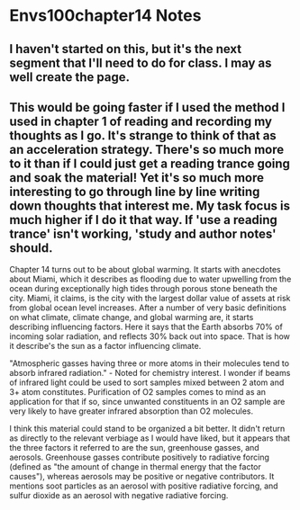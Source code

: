 # Envs100chapter14 Notes

I haven't started on this, but it's the next segment that I'll need to do for class.  I may as well create the page.
---

This would be going faster if I used the method I used in chapter 1 of reading and recording my thoughts as I go.  It's strange to think of that as an acceleration strategy.  There's so much more to it than if I could just get a reading trance going and soak the material!  Yet it's so much more interesting to go through line by line writing down thoughts that interest me.  My task focus is much higher if I do it that way.  If 'use a reading trance' isn't working, 'study and author notes' should.
---

Chapter 14 turns out to be about global warming.  It starts with anecdotes about Miami, which it describes as flooding due to water upwelling from the ocean during exceptionally high tides through porous stone beneath the city.  Miami, it claims, is the city with the largest dollar value of assets at risk from global ocean level increases.  After a number of very basic definitions on what climate, climate change, and global warming are, it starts describing influencing factors.  Here it says that the Earth absorbs 70% of incoming solar radiation, and reflects 30% back out into space.  That is how it describe's the sun as a factor influencing climate.

"Atmospheric gasses having three or more atoms in their molecules tend to absorb infrared radiation." - Noted for chemistry interest.  I wonder if beams of infrared light could be used to sort samples mixed between 2 atom and 3+ atom constitutes.  Purification of O2 samples comes to mind as an application for that if so, since unwanted constituents in an O2 sample are very likely to have greater infrared absorption than O2 molecules.

I think this material could stand to be organized a bit better.  It didn't return as directly to the relevant verbiage as I would have liked, but it appears that the three factors it referred to are the sun, greenhouse gasses, and aerosols.  Greenhouse gasses contribute positively to radiative forcing (defined as "the amount of change in thermal energy that the factor causes"), whereas aerosols may be positive or negative contributors.  It mentions soot particles as an aerosol with positive radiative forcing, and sulfur dioxide as an aerosol with negative radiative forcing.
